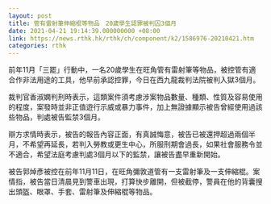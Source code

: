 ```yaml
---
layout: post
title: 管有雷射筆伸縮棍等物品　20歲學生認罪被判囚3個月
date: 2021-04-21 19:14:39.000000000 +08:00
link: https://news.rthk.hk/rthk/ch/component/k2/1586976-20210421.htm
categories: rthk
---
```


前年11月「三罷」行動中，一名20歲學生在旺角管有雷射筆等物品，被控管有適合作非法用途的工具，他早前承認控罪，今日在西九龍裁判法院被判入獄3個月。

裁判官香淑嫻判刑時表示，這類案件須考慮涉案物品數量、種類、性質及容易使用的程度，案發時並非正值遊行示威或暴力事件，加上無證據顯示被告曾經使用過該些物品，判處被告監禁3個月。

辯方求情時表示，被告的報告內容正面，有真誠悔意，被告已被還押超過兩個半月，不希望再延長，若判入勞教或更生中心，所服刑期會過長，如果社會服務令並不適合，希望法庭考慮判處3個月以下的監禁，讓被告盡早重新開始。

被告郭焯彥被控在前年11月11日，在旺角彌敦道管有一支雷射筆及一支伸縮棍。案情指，被告當日清晨見到警車出現，打算快步離開，但被截停，警員在他的背囊搜出頭盔、眼罩、手套、雷射筆及伸縮棍等物品。
